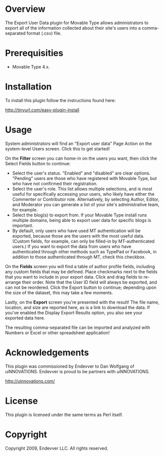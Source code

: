 # Overview

The Export User Data plugin for Movable Type allows administrators to export all of the information collected about their site's users into a comma-separated format (.csv) file.

# Prerequisities

* Movable Type 4.x.

# Installation

To install this plugin follow the instructions found here:

http://tinyurl.com/easy-plugin-install

# Usage

System administrators will find an "Export user data" Page Action on the system-level Users screen. Click this to get started!

On the **Filter** screen you can home-in on the users you want, then click the Select Fields button to continue:

* Select the user's status. "Enabled" and "disabled" are clear options. "Pending" users are those who have registered with Movable Type, but who have not confirmed their registration.
* Select the user's role. This list allows multiple selections, and is most useful for specifically accessing your users, who likely have either the Commenter or Contributor role. Alternatively, by selecting Author, Editor, and Moderator you can generate a list of your site's administrative team, for example.
* Select the blog(s) to export from. If your Movable Type install runs multiple domains, being able to export user data for specific blogs is important.
* By default, only users who have used MT authentication will be exported, because those are the users with the most useful data. (Custom fields, for example, can only be filled-in by MT-authenticated users.) If you want to export the data from users who have authenticated through other methods such as TypePad or Facebook, in addition to those authenticated through MT, check this checkbox.

On the **Fields** screen you will find a table of author profile fields, including any custom fields that may be defined. Place checkmarks next to the fields that you want to include in your export data. Click and drag fields to re-arrange their order. Note that the User ID field will always be exported, and can not be reordered. Click the Export button to continue; depending upon the size of the dataset, this may take a few moments.

Lastly, on the **Export** screen you're presented with the result! The file name,  location, and size are reported here, as is a link to download the data. If you've enabled the Display Export Results option, you also see your exported data here.

The resulting comma-separated file can be imported and analyzed with Numbers or Excel or other spreadsheet application!

# Acknowledgements

This plugin was commissioned by Endevver to Dan Wolfgang of uiNNOVATIONS. Endevver is proud to be partners with uiNNOVATIONS.

http://uinnovations.com/

# License

This plugin is licensed under the same terms as Perl itself.

# Copyright

Copyright 2009, Endevver LLC. All rights reserved.